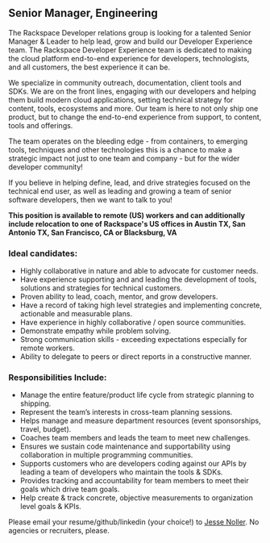 
## Senior Manager, Engineering

The Rackspace Developer relations group is looking for a talented Senior Manager & Leader to help lead, grow and build our Developer Experience team. The Rackspace Developer Experience team is dedicated to making the cloud platform
end-to-end experience for developers, technologists, and all customers, the best experience it can be.

We specialize in community outreach, documentation, client tools and SDKs. We are on the front lines, engaging with our developers and helping them build modern cloud applications, setting technical strategy for content, tools, ecosystems and more. Our team is here to not only ship one product, but to change the end-to-end experience from support, to content, tools and offerings.

The team operates on the bleeding edge - from containers, to emerging tools, techniques and other technologies this is a chance to make a strategic impact not just to one team and company - but for the wider developer community!

If you believe in helping define, lead, and drive strategies focused on the technical end user, as well as leading and growing a team of senior software developers, then we want to talk to you!

**This position is available to remote (US) workers and can additionally
include relocation to one of Rackspace's US offices in Austin TX, San Antonio TX,
San Francisco, CA or Blacksburg, VA**

### Ideal candidates:
* Highly collaborative in nature and able to advocate for customer needs.
* Have experience supporting and and leading the development of tools, solutions and strategies for technical customers.
* Proven ability to lead, coach, mentor, and grow developers.
* Have a record of taking high level strategies and implementing concrete, actionable and measurable plans.
* Have experience in highly collaborative / open source communities.
* Demonstrate empathy while problem solving.
* Strong communication skills - exceeding expectations especially for remote workers.
* Ability to delegate to peers or direct reports in a constructive manner.

### Responsibilities Include:

* Manage the entire feature/product life cycle from strategic planning to shipping.
* Represent the team’s interests in cross-team planning sessions.
* Helps manage and measure department resources (event sponsorships, travel, budget).
* Coaches team members and leads the team to meet new challenges.
* Ensures we sustain code maintenance and supportability using collaboration in multiple programming communities.
* Supports customers who are developers coding against our APIs by leading a team of developers who maintain the tools & SDKs.
* Provides tracking and accountability for team members to meet their goals which drive team goals.
* Help create & track concrete, objective measurements to organization level goals & KPIs.


Please email your resume/github/linkedin (your choice!) to [Jesse Noller](mailto:jesse.noller@rackspace.com). No agencies
or recruiters, please.
